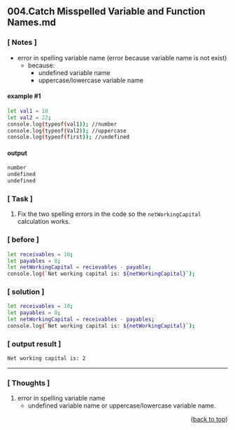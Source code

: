 <a name="topage"></a>

## 004.Catch Misspelled Variable and Function Names.md

### [ Notes ]
  * error in spelling variable name (error because variable name is not exist)
      * because:
          * undefined variable name
          * uppercase/lowercase variable name

#### example #1

```sh
let val1 = 10
let val2 = 22;
console.log(typeof(val1)); //number
console.log(typeof(Val2)); //uppercase
console.log(typeof(first)); //undefined
```

#### output
```sh
number
undefined
undefined
```

### [ Task ]
  1. Fix the two spelling errors in the code so the `netWorkingCapital` calculation works.

### [ before ]

```sh
let receivables = 10;
let payables = 8;
let netWorkingCapital = recievables - payable;
console.log(`Net working capital is: ${netWorkingCapital}`);
```

### [ solution ]

```sh
let receivables = 10;
let payables = 8;
let netWorkingCapital = receivables - payables;
console.log(`Net working capital is: ${netWorkingCapital}`);
```

### [ output result ]

```sh
Net working capital is: 2
```

-----

### [ Thoughts ]

  1. error in spelling variable name
     * undefined variable name or uppercase/lowercase variable name.
  

<p align="right">(<a href="#topage">back to top</a>)</p>
<br/>
<br/>
